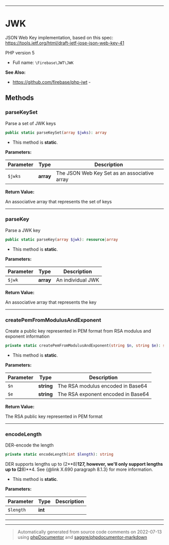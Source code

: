 ***

# JWK

JSON Web Key implementation, based on this spec:
https://tools.ietf.org/html/draft-ietf-jose-json-web-key-41

PHP version 5

* Full name: `\Firebase\JWT\JWK`

**See Also:**

* https://github.com/firebase/php-jwt - 




## Methods


### parseKeySet

Parse a set of JWK keys

```php
public static parseKeySet(array $jwks): array
```



* This method is **static**.




**Parameters:**

| Parameter | Type | Description |
|-----------|------|-------------|
| `$jwks` | **array** | The JSON Web Key Set as an associative array |


**Return Value:**

An associative array that represents the set of keys



***

### parseKey

Parse a JWK key

```php
public static parseKey(array $jwk): resource|array
```



* This method is **static**.




**Parameters:**

| Parameter | Type | Description |
|-----------|------|-------------|
| `$jwk` | **array** | An individual JWK |


**Return Value:**

An associative array that represents the key



***

### createPemFromModulusAndExponent

Create a public key represented in PEM format from RSA modulus and exponent information

```php
private static createPemFromModulusAndExponent(string $n, string $e): string
```



* This method is **static**.




**Parameters:**

| Parameter | Type | Description |
|-----------|------|-------------|
| `$n` | **string** | The RSA modulus encoded in Base64 |
| `$e` | **string** | The RSA exponent encoded in Base64 |


**Return Value:**

The RSA public key represented in PEM format



***

### encodeLength

DER-encode the length

```php
private static encodeLength(int $length): string
```

DER supports lengths up to (2**8)**127, however, we'll only support lengths up to (2**8)**4.  See
{@link X.690 paragraph 8.1.3} for more information.

* This method is **static**.




**Parameters:**

| Parameter | Type | Description |
|-----------|------|-------------|
| `$length` | **int** |  |




***


***
> Automatically generated from source code comments on 2022-07-13 using [phpDocumentor](http://www.phpdoc.org/) and [saggre/phpdocumentor-markdown](https://github.com/Saggre/phpDocumentor-markdown)
